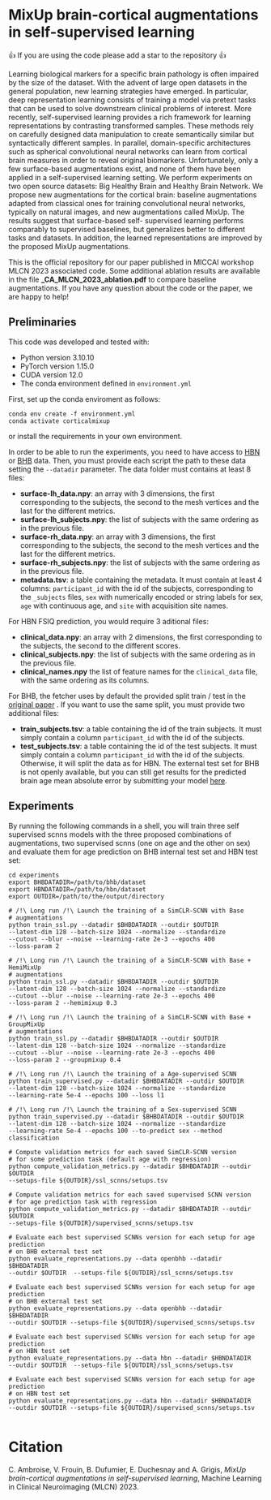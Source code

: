 # MixUp brain-cortical augmentations in self-supervised learning

:+1: If you are using the code please add a star to the repository :+1:

Learning biological markers for a specific brain pathology is often impaired by
 the size of the dataset. With the advent of large open datasets in the general
 population, new learning strategies have emerged. In particular, deep 
representation learning consists of training a model via pretext tasks that can
 be used to solve downstream clinical problems of interest. More recently, 
self-supervised learning provides a rich framework for learning representations
 by contrasting transformed samples. These methods rely on carefully designed 
data manipulation to create semantically similar but syntactically different 
samples. In parallel, domain-specific architectures such as spherical 
convolutional neural networks can learn from cortical brain measures in order 
to reveal original biomarkers. Unfortunately, only a few surface-based 
augmentations exist, and none of them have been applied in a self-supervised 
learning setting. We perform experiments on two open source datasets: Big 
Healthy Brain and Healthy Brain Network. We propose new augmentations for the 
cortical brain: baseline augmentations adapted from classical ones for training 
convolutional neural networks, typically on natural images, and new 
augmentations called MixUp. The results suggest that surface-based self-
supervised learning performs comparably to supervised baselines, but 
generalizes better to different tasks and datasets. In addition, the learned 
representations are improved by the proposed MixUp augmentations.

This is the official repository for our paper published in MICCAI workshop MLCN
2023 associated code. Some additional ablation results are available in the
file **_CA_MLCN_2023_ablation.pdf** to compare baseline augmentations.
If you have any question about the code or the paper, we are happy to help!


## Preliminaries

This code was developed and tested with:
- Python version 3.10.10
- PyTorch version 1.15.0
- CUDA version 12.0
- The conda environment defined in `environment.yml`

First, set up the conda enviroment as follows:

```
conda env create -f environment.yml
conda activate corticalmixup
```

or install the requirements in your own environment. 

In order to be able to run the experiments, you need to have access to [HBN](http://fcon_1000.projects.nitrc.org/indi/cmi_healthy_brain_network/)
or [BHB](https://ieee-dataport.org/open-access/openbhb-multi-site-brain-mri-dataset-age-prediction-and-debiasing)
data. Then, you must provide each script the path to these data setting the
`--datadir` parameter.
The data folder must contains at least 8 files:
- **surface-lh_data.npy**: an array with 3 dimensions, the first corresponding 
  to the subjects, the second to the mesh vertices and the last for the 
  different metrics.
- **surface-lh_subjects.npy**: the list of subjects with the same ordering as
  in the previous file.
- **surface-rh_data.npy**: an array with 3 dimensions, the first corresponding 
  to the subjects, the second to the mesh vertices and the last for the 
  different metrics.
- **surface-rh_subjects.npy**: the list of subjects with the same ordering as
  in the previous file.
- **metadata.tsv**: a table containing the metadata. It must contain at least
  4 columns: `participant_id` with the id of the subjects, corresponding
  to the `_subjects` files, `sex` with numerically encoded or string labels for sex, `age` with
  continuous age, and `site` with acquisition site names.

For HBN FSIQ prediction, you would require 3 aditional files:
- **clinical_data.npy**: an array with 2 dimensions, the first corresponding
  to the subjects, the second to the different scores.
- **clinical_subjects.npy**: the list of subjects with the same ordering as
  in the previous file.
- **clinical_names.npy** the list of feature names for the `clinical_data`
  file, with the same ordering as its columns.

For BHB, the fetcher uses by default the provided split train / test in the 
[original paper](https://www.sciencedirect.com/science/article/pii/S1053811922007522)
. If you want to use the same split, you must provide two additional files:
- **train_subjects.tsv**: a table containing the id of the train subjects. It 
  must simply contain a column `participant_id` with the id of the subjects.
- **test_subjects.tsv**: a table containing the id of the test subjects. It 
  must simply contain a column `participant_id` with the id of the subjects.
Otherwise, it will split the data as for HBN.
The external test set for BHB is not openly available, but you can still get
results for the predicted brain age mean absolute error by submitting your 
model [here](https://baobablab.github.io/bhb/challenges/age_prediction_with_site_removal).

## Experiments

By running the following commands in a shell, you will train three self 
supervised scnns models with the three proposed combinations of augmentations,
two supervised scnns (one on age and the other on sex) and evaluate them
for age prediction on BHB internal test set and HBN test set:

```
cd experiments
export BHBDATADIR=/path/to/bhb/dataset
export HBNDATADIR=/path/to/hbn/dataset
export OUTDIR=/path/to/the/output/directory

# /!\ Long run /!\ Launch the training of a SimCLR-SCNN with Base
# augmentations 
python train_ssl.py --datadir $BHBDATADIR --outdir $OUTDIR 
--latent-dim 128 --batch-size 1024 --normalize --standardize 
--cutout --blur --noise --learning-rate 2e-3 --epochs 400 
--loss-param 2

# /!\ Long run /!\ Launch the training of a SimCLR-SCNN with Base + HemiMixUp
# augmentations 
python train_ssl.py --datadir $BHBDATADIR --outdir $OUTDIR 
--latent-dim 128 --batch-size 1024 --normalize --standardize 
--cutout --blur --noise --learning-rate 2e-3 --epochs 400 
--loss-param 2 --hemimixup 0.3

# /!\ Long run /!\ Launch the training of a SimCLR-SCNN with Base + GroupMixUp
# augmentations 
python train_ssl.py --datadir $BHBDATADIR --outdir $OUTDIR 
--latent-dim 128 --batch-size 1024 --normalize --standardize 
--cutout --blur --noise --learning-rate 2e-3 --epochs 400 
--loss-param 2 --groupmixup 0.4

# /!\ Long run /!\ Launch the training of a Age-supervised SCNN
python train_supervised.py --datadir $BHBDATADIR --outdir $OUTDIR 
--latent-dim 128 --batch-size 1024 --normalize --standardize 
--learning-rate 5e-4 --epochs 100 --loss l1

# /!\ Long run /!\ Launch the training of a Sex-supervised SCNN
python train_supervised.py --datadir $BHBDATADIR --outdir $OUTDIR 
--latent-dim 128 --batch-size 1024 --normalize --standardize 
--learning-rate 5e-4 --epochs 100 --to-predict sex --method classification

# Compute validation metrics for each saved SimCLR-SCNN version
# for some prediction task (default age with regression)
python compute_validation_metrics.py --datadir $BHBDATADIR --outdir $OUTDIR 
--setups-file ${OUTDIR}/ssl_scnns/setups.tsv

# Compute validation metrics for each saved supervised SCNN version
# for age prediction task with regression
python compute_validation_metrics.py --datadir $BHBDATADIR --outdir $OUTDIR 
--setups-file ${OUTDIR}/supervised_scnns/setups.tsv

# Evaluate each best supervised SCNNs version for each setup for age prediction
# on BHB external test set
python evaluate_representations.py --data openbhb --datadir $BHBDATADIR 
--outdir $OUTDIR  --setups-file ${OUTDIR}/ssl_scnns/setups.tsv

# Evaluate each best supervised SCNNs version for each setup for age prediction
# on BHB external test set
python evaluate_representations.py --data openbhb --datadir $BHBDATADIR 
--outdir $OUTDIR --setups-file ${OUTDIR}/supervised_scnns/setups.tsv

# Evaluate each best supervised SCNNs version for each setup for age prediction
# on HBN test set
python evaluate_representations.py --data hbn --datadir $HBNDATADIR 
--outdir $OUTDIR  --setups-file ${OUTDIR}/ssl_scnns/setups.tsv

# Evaluate each best supervised SCNNs version for each setup for age prediction
# on HBN test set
python evaluate_representations.py --data hbn --datadir $HBNDATADIR 
--outdir $OUTDIR --setups-file ${OUTDIR}/supervised_scnns/setups.tsv


```

Citation
========

C. Ambroise, V. Frouin, B. Dufumier, E. Duchesnay and A. Grigis, *MixUp brain-cortical augmentations in self-supervised
learning*, Machine Learning in Clinical Neuroimaging (MLCN) 2023.

